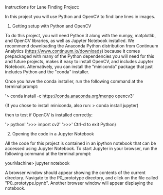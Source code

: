 Instructions for Lane Finding Project:

In this project you will use Python and OpenCV to find lane lines in images.

1) Getting setup with Python and OpenCV

To do this project, you will need Python 3 along with the numpy, matplotlib, and OpenCV libraries, as well as Jupyter Notebook installed. We recommend downloading the Anaconda Python distribution from Continuum Analytics (https://www.continuum.io/downloads) because it comes prepackaged with many of the Python dependencies you will need for this and future projects, makes it easy to install OpenCV, and includes Jupyter Notebook.  Alternatively, you can install the "miniconda" package that just includes Python and the "conda" installer.

Once you have the conda installer, run the following command at the terminal prompt:

'>  conda install -c https://conda.anaconda.org/menpo opencv3'

(If you chose to install miniconda, also run: > conda install jupyter)

then to test if OpenCV is installed correctly:

'> python'
'>>> import cv2'
'>>>' 
Ctrl-d to exit Python)

2) Opening the code in a Jupyter Notebook

All the code for this project is contained in an ipython notebook that can be accessed using Jupyter Notebook. To start Jupyter in your browser, run the following command at the terminal prompt:

yourMachine> jupyter notebook

A browser window should appear showing the contents of the current directory.  Navigate to the P0_prototype directory, and click on the file called "P0_prototype.ipynb".  Another browser window will appear displaying the notebook.  
